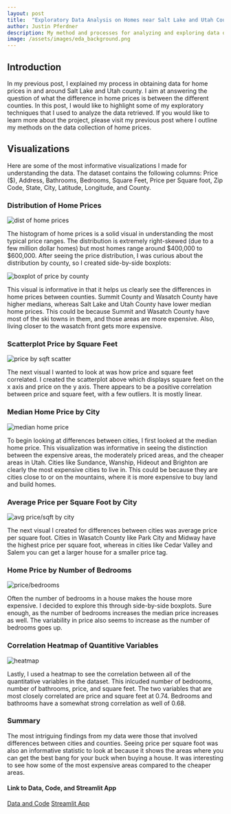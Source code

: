 ```yaml
---
layout: post
title:  "Exploratory Data Analysis on Homes near Salt Lake and Utah County"
author: Justin Pferdner
description: My method and processes for analyzing and exploring data on 1600+ homes near Salt Lake and Utah county 
image: /assets/images/eda_background.png
---
```


## Introduction
In my previous post, I explained my process in obtaining data for home prices in and around Salt Lake and Utah county. I aim at answering the question of what the difference in home prices is between the different counties. In this post, I would like to highlight some of my exploratory techniques that I used to analyze the data retrieved. If you would like to learn more about the project, please visit my previous post where I outline my methods on the data collection of home prices.

## Visualizations
Here are some of the most informative visualizations I made for understanding the data. The dataset contains the following columns: Price ($), Address, Bathrooms, Bedrooms, Square Feet, Price per Square foot, Zip Code, State, City, Latitude, Longitude, and County.

### Distribution of Home Prices

![dist of home prices](/assets/images/eda/dist_of_home_prices.png)

The histogram of home prices is a solid visual in understanding the most typical price ranges. The distribution is extremely right-skewed (due to a few million dollar homes) but most homes range around $400,000 to $600,000. After seeing the price distribution, I was curious about the distribution by county, so I created side-by-side boxplots:

![boxplot of price by county](/assets/images/eda/home_price_by_county.png)

This visual is informative in that it helps us clearly see the differences in home prices between counties. Summit County and Wasatch County have higher medians, whereas Salt Lake and Utah County have lower median home prices. This could be because Summit and Wasatch County have most of the ski towns in them, and those areas are more expensive. Also, living closer to the wasatch front gets more expensive. 

### Scatterplot Price by Square Feet

![price by sqft scatter](/assets/images/eda/price_by_sqft_by_county.png)

The next visual I wanted to look at was how price and square feet correlated. I created the scatterplot above which displays square feet on the x axis and price on the y axis. There appears to be a positive correlation between price and square feet, with a few outliers. It is mostly linear.

### Median Home Price by City

![median home price](/assets/images/eda/median_home_price.png)

To begin looking at differences between cities, I first looked at the median home price. This visualization was informative in seeing the distinction between the expensive areas, the moderately priced areas, and the cheaper areas in Utah. Cities like Sundance, Wanship, Hideout and Brighton are clearly the most expensive cities to live in. This could be because they are cities close to or on the mountains, where it is more expensive to buy land and build homes. 

### Average Price per Square Foot by City

![avg price/sqft by city](/assets/images/eda/avg_price_per_sqft.png)

The next visual I created for differences between cities was average price per square foot. Cities in Wasatch County like Park City and Midway have the highest price per square foot, whereas in cities like Cedar Valley and Salem you can get a larger house for a smaller price tag.

### Home Price by Number of Bedrooms

![price/bedrooms](/assets/images/eda/price_by_bedroom.png)

Often the number of bedrooms in a house makes the house more expensive. I decided to explore this through side-by-side boxplots. Sure enough, as the number of bedrooms increases the median price increases as well. The variability in price also seems to increase as the number of bedrooms goes up.

### Correlation Heatmap of Quantitive Variables

![heatmap](/assets/images/eda/corr_heatmap.png)

Lastly, I used a heatmap to see the correlation between all of the quantitative variables in the dataset. This inlcuded number of bedrooms, number of bathrooms, price, and square feet. The two variables that are most closely correlated are price and square feet at 0.74. Bedrooms and bathrooms have a somewhat strong correlation as well of 0.68.

### Summary
The most intriguing findings from my data were those that involved differences between cities and counties. Seeing price per square foot was also an informative statistic to look at because it shows the areas where you can get the best bang for your buck when buying a house. It was interesting to see how some of the most expensive areas compared to the cheaper areas.

#### Link to Data, Code, and Streamlit App
[Data and Code](https://github.com/justinpferdner/semester_project)
[Streamlit App](https://semesterproject-ulqytaqsqwudqzqxekd2mc.streamlit.app/)